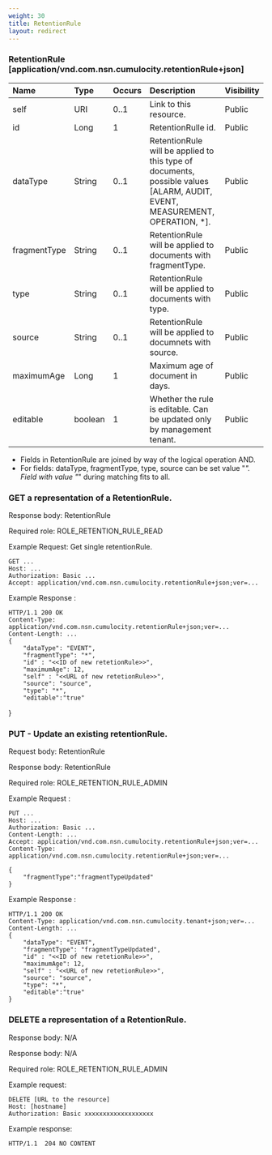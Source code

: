 ```yaml
---
weight: 30
title: RetentionRule
layout: redirect
---
```


### RetentionRule [application/vnd.com.nsn.cumulocity.retentionRule+json]

|Name|Type|Occurs|Description|Visibility|
|:---|:---|:-----|:----------|:---------|
|self|URI|0..1|Link to this resource.|Public|
|id|Long|1|RetentionRulle id.|Public|
|dataType|String|0..1|RetentionRule will be applied to this type of documents, possible values [ALARM, AUDIT, EVENT, MEASUREMENT, OPERATION, *].|Public|
|fragmentType|String|0..1|RetentionRule will be applied to documents with fragmentType.|Public|
|type|String|0..1|RetentionRule will be applied to documents with type.|Public|
|source|String|0..1|RetentionRule will be applied to documnets with source.|Public|
|maximumAge|Long|1|Maximum age of document in days.|Public|
|editable|boolean|1|Whether the rule is editable. Can be updated only by management tenant.|Public|
- Fields in RetentionRule are joined by way of the logical operation AND.
- For fields: dataType, fragmentType, type, source can be set value "*". Field with value "*" during matching fits to all.


### GET a representation of a RetentionRule.

Response body: RetentionRule
  
Required role: ROLE\_RETENTION\_RULE\_READ

Example Request: Get single retentionRule.

     
    GET ...
    Host: ...
    Authorization: Basic ...
    Accept: application/vnd.com.nsn.cumulocity.retentionRule+json;ver=...

Example Response :

    HTTP/1.1 200 OK
    Content-Type: application/vnd.com.nsn.cumulocity.retentionRule+json;ver=...
    Content-Length: ...
    {
        "dataType": "EVENT",
        "fragmentType": "*",
        "id" : "<<ID of new retetionRule>>",
        "maximumAge": 12,
        "self" : "<<URL of new retetionRule>>",
        "source": "source",
        "type": "*",
        "editable":"true"
}
    
    
### PUT - Update an existing retentionRule.

Request body: RetentionRule

Response body: RetentionRule
  
Required role: ROLE\_RETENTION\_RULE\_ADMIN

Example Request :
     
    PUT ...
    Host: ...
    Authorization: Basic ...
    Content-Length: ...
    Accept: application/vnd.com.nsn.cumulocity.retentionRule+json;ver=...
    Content-Type: application/vnd.com.nsn.cumulocity.retentionRule+json;ver=...
    
    {
        "fragmentType":"fragmentTypeUpdated"
    }
    
Example Response :

    HTTP/1.1 200 OK
    Content-Type: application/vnd.com.nsn.cumulocity.tenant+json;ver=...
    Content-Length: ...
    {
        "dataType": "EVENT",
        "fragmentType": "fragmentTypeUpdated",
        "id" : "<<ID of new retetionRule>>",
        "maximumAge": 12,
        "self" : "<<URL of new retetionRule>>",
        "source": "source",
        "type": "*",
        "editable":"true"
    }
    
    
### DELETE  a representation of a RetentionRule.

Response body: N/A

Response body: N/A

Required role: ROLE\_RETENTION\_RULE\_ADMIN

Example request:

	DELETE [URL to the resource]
	Host: [hostname]
	Authorization: Basic xxxxxxxxxxxxxxxxxxx
    
Example response:

	HTTP/1.1  204 NO CONTENT
